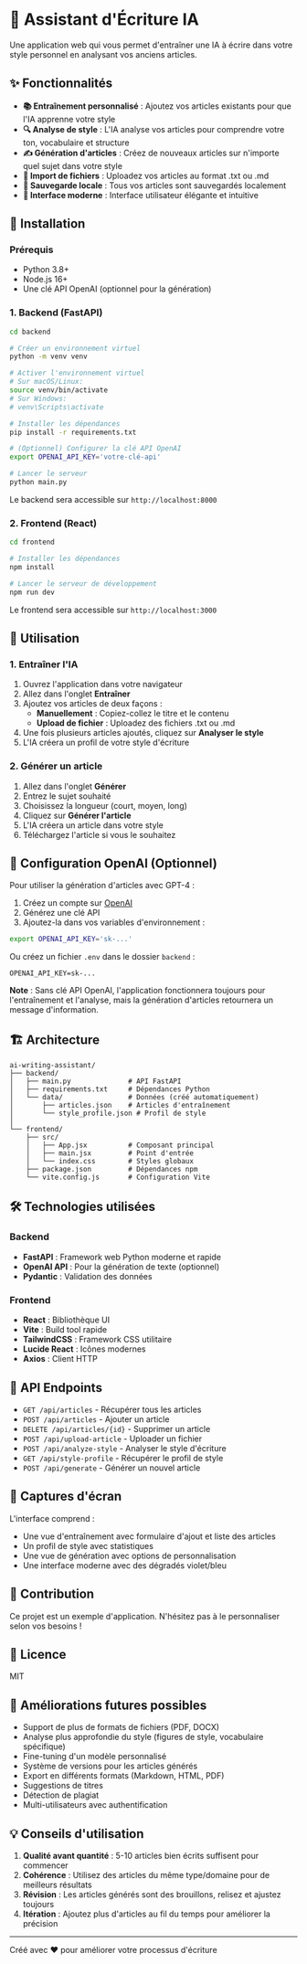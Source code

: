 # 🤖 Assistant d'Écriture IA

Une application web qui vous permet d'entraîner une IA à écrire dans votre style personnel en analysant vos anciens articles.

## ✨ Fonctionnalités

- **📚 Entraînement personnalisé** : Ajoutez vos articles existants pour que l'IA apprenne votre style
- **🔍 Analyse de style** : L'IA analyse vos articles pour comprendre votre ton, vocabulaire et structure
- **✍️ Génération d'articles** : Créez de nouveaux articles sur n'importe quel sujet dans votre style
- **📁 Import de fichiers** : Uploadez vos articles au format .txt ou .md
- **💾 Sauvegarde locale** : Tous vos articles sont sauvegardés localement
- **🎨 Interface moderne** : Interface utilisateur élégante et intuitive

## 🚀 Installation

### Prérequis

- Python 3.8+
- Node.js 16+
- Une clé API OpenAI (optionnel pour la génération)

### 1. Backend (FastAPI)

```bash
cd backend

# Créer un environnement virtuel
python -m venv venv

# Activer l'environnement virtuel
# Sur macOS/Linux:
source venv/bin/activate
# Sur Windows:
# venv\Scripts\activate

# Installer les dépendances
pip install -r requirements.txt

# (Optionnel) Configurer la clé API OpenAI
export OPENAI_API_KEY='votre-clé-api'

# Lancer le serveur
python main.py
```

Le backend sera accessible sur `http://localhost:8000`

### 2. Frontend (React)

```bash
cd frontend

# Installer les dépendances
npm install

# Lancer le serveur de développement
npm run dev
```

Le frontend sera accessible sur `http://localhost:3000`

## 📖 Utilisation

### 1. Entraîner l'IA

1. Ouvrez l'application dans votre navigateur
2. Allez dans l'onglet **Entraîner**
3. Ajoutez vos articles de deux façons :
   - **Manuellement** : Copiez-collez le titre et le contenu
   - **Upload de fichier** : Uploadez des fichiers .txt ou .md
4. Une fois plusieurs articles ajoutés, cliquez sur **Analyser le style**
5. L'IA créera un profil de votre style d'écriture

### 2. Générer un article

1. Allez dans l'onglet **Générer**
2. Entrez le sujet souhaité
3. Choisissez la longueur (court, moyen, long)
4. Cliquez sur **Générer l'article**
5. L'IA créera un article dans votre style
6. Téléchargez l'article si vous le souhaitez

## 🔑 Configuration OpenAI (Optionnel)

Pour utiliser la génération d'articles avec GPT-4 :

1. Créez un compte sur [OpenAI](https://platform.openai.com/)
2. Générez une clé API
3. Ajoutez-la dans vos variables d'environnement :

```bash
export OPENAI_API_KEY='sk-...'
```

Ou créez un fichier `.env` dans le dossier `backend` :

```
OPENAI_API_KEY=sk-...
```

**Note** : Sans clé API OpenAI, l'application fonctionnera toujours pour l'entraînement et l'analyse, mais la génération d'articles retournera un message d'information.

## 🏗️ Architecture

```
ai-writing-assistant/
├── backend/
│   ├── main.py              # API FastAPI
│   ├── requirements.txt     # Dépendances Python
│   └── data/                # Données (créé automatiquement)
│       ├── articles.json    # Articles d'entraînement
│       └── style_profile.json # Profil de style
│
└── frontend/
    ├── src/
    │   ├── App.jsx          # Composant principal
    │   ├── main.jsx         # Point d'entrée
    │   └── index.css        # Styles globaux
    ├── package.json         # Dépendances npm
    └── vite.config.js       # Configuration Vite
```

## 🛠️ Technologies utilisées

### Backend
- **FastAPI** : Framework web Python moderne et rapide
- **OpenAI API** : Pour la génération de texte (optionnel)
- **Pydantic** : Validation des données

### Frontend
- **React** : Bibliothèque UI
- **Vite** : Build tool rapide
- **TailwindCSS** : Framework CSS utilitaire
- **Lucide React** : Icônes modernes
- **Axios** : Client HTTP

## 📝 API Endpoints

- `GET /api/articles` - Récupérer tous les articles
- `POST /api/articles` - Ajouter un article
- `DELETE /api/articles/{id}` - Supprimer un article
- `POST /api/upload-article` - Uploader un fichier
- `POST /api/analyze-style` - Analyser le style d'écriture
- `GET /api/style-profile` - Récupérer le profil de style
- `POST /api/generate` - Générer un nouvel article

## 🎨 Captures d'écran

L'interface comprend :
- Une vue d'entraînement avec formulaire d'ajout et liste des articles
- Un profil de style avec statistiques
- Une vue de génération avec options de personnalisation
- Une interface moderne avec des dégradés violet/bleu

## 🤝 Contribution

Ce projet est un exemple d'application. N'hésitez pas à le personnaliser selon vos besoins !

## 📄 Licence

MIT

## 🔮 Améliorations futures possibles

- Support de plus de formats de fichiers (PDF, DOCX)
- Analyse plus approfondie du style (figures de style, vocabulaire spécifique)
- Fine-tuning d'un modèle personnalisé
- Système de versions pour les articles générés
- Export en différents formats (Markdown, HTML, PDF)
- Suggestions de titres
- Détection de plagiat
- Multi-utilisateurs avec authentification

## 💡 Conseils d'utilisation

1. **Qualité avant quantité** : 5-10 articles bien écrits suffisent pour commencer
2. **Cohérence** : Utilisez des articles du même type/domaine pour de meilleurs résultats
3. **Révision** : Les articles générés sont des brouillons, relisez et ajustez toujours
4. **Itération** : Ajoutez plus d'articles au fil du temps pour améliorer la précision

---

Créé avec ❤️ pour améliorer votre processus d'écriture
